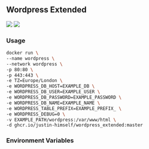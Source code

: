 
## Wordpress Extended
![](https://img.shields.io/badge/ARCH-amd64-red)
![](https://img.shields.io/badge/ARCH-arm64-ff69b4)

### Usage

```bash
docker run \
--name wordpress \
--network wordpress \
-p 80:80 \
-p 443:443 \
-e TZ=Europe/London \
-e WORDPRESS_DB_HOST=EXAMPLE_DB \
-e WORDPRESS_DB_USER=EXAMPLE_USER \
-e WORDPRESS_DB_PASSWORD=EXAMPLE_PASSWORD \
-e WORDPRESS_DB_NAME=EXAMPLE_NAME \
-e WORDPRESS_TABLE_PREFIX=EXAMPLE_PREFIX_ \
-e WORDPRESS_DEBUG=0 \
-v EXAMPLE_PATH/wordpress:/var/www/html \
-d ghcr.io/justin-himself/wordpress_extended:master
```


### Environment Variables

